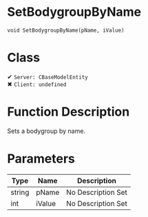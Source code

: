 # SetBodygroupByName
```
void SetBodygroupByName(pName, iValue)
```
# Class
✔ `Server: CBaseModelEntity`  
✖ `Client: undefined`  

# Function Description
Sets a bodygroup by name.
# Parameters
Type|Name|Description
--|--|--
string|pName|No Description Set
int|iValue|No Description Set
